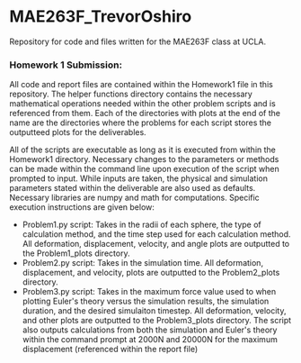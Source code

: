 # MAE263F_TrevorOshiro
Repository for code and files written for the MAE263F class at UCLA. 

### Homework 1 Submission:
All code and report files are contained within the Homework1 file in this repository. The helper functions directory contains the necessary mathematical operations needed within the other problem scripts and is referenced from them. Each of the directories with plots at the end of the name are the directories where the problems for each script stores the outputteed plots for the deliverables. 

All of the scripts are executable as long as it is executed from within the Homework1 directory. Necessary changes to the parameters or methods can be made within the command line upon execution of the script when prompted to input. While inputs are taken, the physical and simulation parameters stated within the deliverable are also used as defaults. Necessary libraries are numpy and math for computations. Specific execution instructions are given below:
- Problem1.py script: Takes in the radii of each sphere, the type of calculation method, and the time step used for each calculation method. All deformation, displacement, velocity, and angle plots are outputted to the Problem1_plots directory.
- Problem2.py script: Takes in the simulation time. All deformation, displacement, and velocity, plots are outputted to the Problem2_plots directory.
- Problem3.py script: Takes in the maximum force value used to when plotting Euler's theory versus the simulation results, the simulation duration, and the desired simulaiton timestep. All deformation, velocity, and other plots are outputted to the Problem3_plots directory. The script also outputs calculations from both the simulation and Euler's theory within the command prompt at 2000N and 20000N for the maximum displacement (referenced within the report file)

